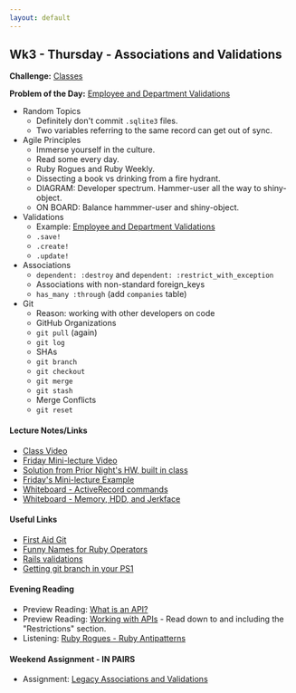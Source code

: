 ```yaml
---
layout: default
---
```


## Wk3 - Thursday - Associations and Validations

**Challenge:** [Classes](https://github.com/masonfmatthews/rails_assignments/blob/master/challenges/classes_challenge.rb)

**Problem of the Day:** [Employee and Department Validations](https://github.com/masonfmatthews/rails_assignments/blob/master/exercises/employee_and_department_validations)

* Random Topics
  * Definitely don't commit `.sqlite3` files.
  * Two variables referring to the same record can get out of sync.
* Agile Principles
  * Immerse yourself in the culture.
  * Read some every day.
  * Ruby Rogues and Ruby Weekly.
  * Dissecting a book vs drinking from a fire hydrant.
  * DIAGRAM: Developer spectrum.  Hammer-user all the way to shiny-object.
  * ON BOARD: Balance hammmer-user and shiny-object.
* Validations
  * Example: [Employee and Department Validations](https://github.com/masonfmatthews/rails_assignments/blob/master/unused/exercises/employee_and_department_validations)
  * `.save!`
  * `.create!`
  * `.update!`
* Associations
  * `dependent: :destroy` and `dependent: :restrict_with_exception`
  * Associations with non-standard foreign_keys
  * `has_many :through` (add `companies` table)
* Git
  * Reason: working with other developers on code
  * GitHub Organizations
  * `git pull` (again)
  * `git log`
  * SHAs
  * `git branch`
  * `git checkout`
  * `git merge`
  * `git stash`
  * Merge Conflicts
  * `git reset`

#### Lecture Notes/Links

* [Class Video](https://youtu.be/AzCBvUBEcow)
* [Friday Mini-lecture Video](https://youtu.be/WU7kVrieisk)
* [Solution from Prior Night's HW, built in class](https://github.com/tiyd-rails-2015-08/database_solution)
* [Friday's Mini-lecture Example](https://github.com/tiyd-rails-2016-01/double_relationship_example)
* [Whiteboard - ActiveRecord commands](http://tiyd-rails.s3.amazonaws.com/pictures/uploaded_files/000/000/013/original/2.17.16_ruby_sql.JPG?1455804640)
* [Whiteboard - Memory, HDD, and Jerkface](http://tiyd-rails.s3.amazonaws.com/pictures/uploaded_files/000/000/014/original/2.18.16_jerkface.JPG?1455900304)

#### Useful Links

* [First Aid Git](http://ricardofilipe.com/projects/firstaidgit/#/)
* [Funny Names for Ruby Operators](http://ruby-operators.herokuapp.com/)
* [Rails validations](http://apidock.com/rails/ActiveModel/Validations/ClassMethods/validates)
* [Getting git branch in your PS1](https://github.com/jimeh/git-aware-prompt)

#### Evening Reading

* Preview Reading: [What is an API?](http://skillcrush.com/2012/07/04/api-2/)
* Preview Reading: [Working with APIs](http://www.theodinproject.com/ruby-on-rails/working-with-external-apis?ref=lnav) - Read down to and including the "Restrictions" section.
* Listening: [Ruby Rogues - Ruby Antipatterns](https://devchat.tv/ruby-rogues/032-rr-ruby-antipatterns)

#### Weekend Assignment - IN PAIRS

* Assignment: [Legacy Associations and Validations](https://github.com/tiyd-rails-2016-01/legacy_associations_and_validations)
<!-- * Feedback: [Legacy Associations and Validations Feedback](feedback) -->
